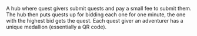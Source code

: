 A hub where quest givers submit quests and pay a small fee to submit them. The hub then puts quests up for bidding each one for one minute, the one with the highest bid gets the quest. Each quest giver an adventurer has a unique medallion (essentially a QR code).
